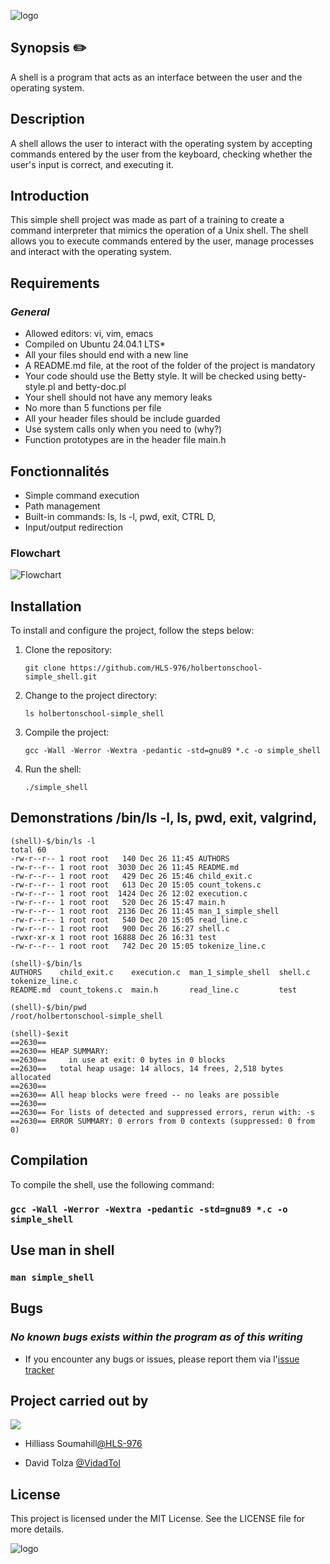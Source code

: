 

![logo](https://i.imgur.com/02Avpeu.png)

## Synopsis ✏️

A shell is a program that acts as an interface between the user and the operating system.

## Description 

A shell allows the user to interact with the operating system by accepting commands entered by the user from the keyboard, checking whether the user's input is correct, and executing it.

## Introduction

This simple shell project was made as part of a training to create a command interpreter that mimics the operation of a Unix shell. The shell allows you to execute commands entered by the user, manage processes and interact with the operating system.
    
## Requirements

### *General*

- Allowed editors: vi, vim, emacs
- Compiled on Ubuntu 24.04.1 LTS*
- All your files should end with a new line
- A README.md file, at the root of the folder of the project is mandatory
- Your code should use the Betty style. It will be checked using betty-style.pl and betty-doc.pl
- Your shell should not have any memory leaks
- No more than 5 functions per file
- All your header files should be include guarded
- Use system calls only when you need to (why?)
- Function prototypes are in the header file main.h

## Fonctionnalités

- Simple command execution
- Path management
- Built-in commands: ls, ls -l, pwd, exit, CTRL D,
- Input/output redirection

### Flowchart
![Flowchart](https://i.imgur.com/QLS4qHH.png)

## Installation

To install and configure the project, follow the steps below:

1. Clone the repository:

    `git clone https://github.com/HLS-976/holbertonschool-simple_shell.git`

2. Change to the project directory:

    `ls holbertonschool-simple_shell`

3. Compile the project:

    `gcc -Wall -Werror -Wextra -pedantic -std=gnu89 *.c -o simple_shell`

4. Run the shell:

    `./simple_shell`


## Demonstrations /bin/ls -l, ls, pwd, exit, valgrind,
```
(shell)-$/bin/ls -l
total 60
-rw-r--r-- 1 root root   140 Dec 26 11:45 AUTHORS
-rw-r--r-- 1 root root  3030 Dec 26 11:45 README.md
-rw-r--r-- 1 root root   429 Dec 26 15:46 child_exit.c
-rw-r--r-- 1 root root   613 Dec 20 15:05 count_tokens.c
-rw-r--r-- 1 root root  1424 Dec 26 12:02 execution.c
-rw-r--r-- 1 root root   520 Dec 26 15:47 main.h
-rw-r--r-- 1 root root  2136 Dec 26 11:45 man_1_simple_shell
-rw-r--r-- 1 root root   540 Dec 20 15:05 read_line.c
-rw-r--r-- 1 root root   900 Dec 26 16:27 shell.c
-rwxr-xr-x 1 root root 16888 Dec 26 16:31 test
-rw-r--r-- 1 root root   742 Dec 20 15:05 tokenize_line.c

(shell)-$/bin/ls
AUTHORS    child_exit.c    execution.c  man_1_simple_shell  shell.c  tokenize_line.c
README.md  count_tokens.c  main.h       read_line.c         test

(shell)-$/bin/pwd
/root/holbertonschool-simple_shell

(shell)-$exit
==2630==
==2630== HEAP SUMMARY:
==2630==     in use at exit: 0 bytes in 0 blocks
==2630==   total heap usage: 14 allocs, 14 frees, 2,518 bytes allocated
==2630==
==2630== All heap blocks were freed -- no leaks are possible
==2630==
==2630== For lists of detected and suppressed errors, rerun with: -s
==2630== ERROR SUMMARY: 0 errors from 0 contexts (suppressed: 0 from 0)
```

## Compilation

To compile the shell, use the following command:

### `gcc -Wall -Werror -Wextra -pedantic -std=gnu89 *.c -o simple_shell`

## Use man in shell

### `man simple_shell`

## Bugs

### *No known bugs exists within the program as of this writing*

- If you encounter any bugs or issues, please report them via l'[issue tracker](https://github.com/HLS-976/holbertonschool-simple_shell)

## Project carried out by

![](https://flat-badgen.vercel.app/badge/icon/github?icon=github&label)

-  Hilliass Soumahill[@HLS-976](https://github.com/HLS-976/holbertonschool-simple_shell)

- David Tolza [@VidadTol](https://www.github.com/VidadTol)

## License

This project is licensed under the MIT License. See the LICENSE file for more details.

![logo](https://i.imgur.com/J1oVLId.jpeg)


